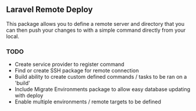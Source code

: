 ## Laravel Remote Deploy

This package allows you to define a remote server and directory that you can then push your changes to with a simple command directly from your local.

### TODO
- Create service provider to register command
- Find or create SSH package for remote connection
- Build ability to create custom defined commands / tasks to be ran on a 'build'
- Include Migrate Environments package to allow easy database updating with deploy
- Enable multiple environments / remote targets to be defined

